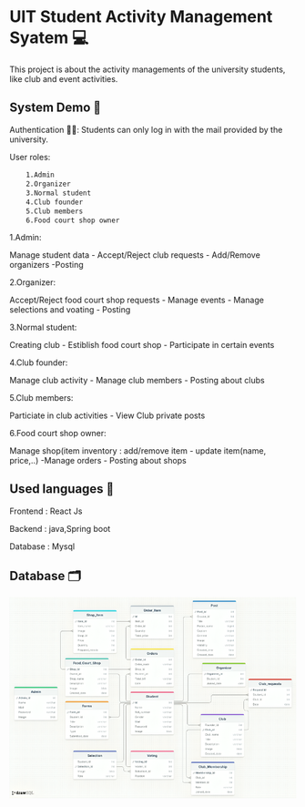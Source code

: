
# UIT Student Activity Management Syatem 💻
This project is about the activity managements of the university students, like club and event activities.



## System Demo 🤖 

Authentication 👨‍💼:
         Students can only log in with the mail      provided by the university.

User roles:

        1.Admin 
        2.Organizer 
        3.Normal student
        4.Club founder
        5.Club members
        6.Food court shop owner

1.Admin:
         
 Manage student data - Accept/Reject club requests - Add/Remove organizers -Posting

2.Organizer: 

Accept/Reject food court shop requests - Manage events - Manage selections and voating - Posting

3.Normal student: 

Creating club - Estiblish food court shop - Participate in certain events

4.Club founder: 

Manage club activity - Manage club members - Posting about clubs

5.Club members: 

Particiate in club activities - View Club private posts

6.Food court shop owner: 

Manage shop(item inventory : add/remove item - update item(name, price,..) -Manage orders - Posting about shops

## Used languages 🍵

Frontend  : React Js

Backend  : java,Spring boot

Database : Mysql

## Database 🗂️

![Result Image](img/Database_Schema.png)
